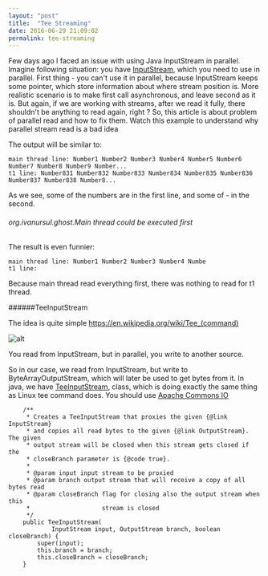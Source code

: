 ```yaml
---
layout: "post"
title:  "Tee Streaming"
date: 2016-06-29 21:09:02
permalink: tee-streaming
---
```



Few days ago I faced an issue with using Java InputStream in parallel.
Imagine following situation: you have [InputStream](https://docs.oracle.com/javase/7/docs/api/java/io/InputStream.html), which you need to use in parallel. First thing - you can't use it in parallel, because InputStream keeps some pointer, which store information about where stream position is. More realistic scenario is to make first call asynchronous, and leave second as it is. But again, if we are working with streams, after we read it fully, there shouldn't be anything to read again, right ? So, this article is about problem of parallel read and how to fix them.
Watch this example to understand why parallel stream read is a bad idea
<script src="https://gist.github.com/ivanursul/f4cd44a4460452a5ee8ebb6fc1eaff98.js"></script>


The output will be similar to:

```
main thread line: Number1 Number2 Number3 Number4 Number5 Number6 Number7 Number8 Number9 Number...
t1 line: Number831 Number832 Number833 Number834 Number835 Number836 Number837 Number838 Number8...
```

As we see, some of the numbers are in the first line, and some of - in the second.

###### org.ivanursul.ghost.Main thread could be executed first

<script src="https://gist.github.com/ivanursul/8b6561a0cd9c0604f80e0b861502389d.js"></script>

The result is even funnier:
```
main thread line: Number1 Number2 Number3 Number4 Numbe
t1 line: 
```

Because main thread read everything first, there was nothing to read for t1 thread.

######TeeInputStream

<script src="https://gist.github.com/ivanursul/71e53b3ed4bae44388d22ac6280b06a5.js"></script>

The idea is quite simple
https://en.wikipedia.org/wiki/Tee_(command)

![alt](https://upload.wikimedia.org/wikipedia/commons/thumb/2/24/Tee.svg/400px-Tee.svg.png)

You read from InputStream, but in parallel, you write to another source.

So in our case, we read from InputStream, but write to ByteArrayOutputStream, which will later be used to get bytes from it. In java, we have [TeeInputStream](https://commons.apache.org/proper/commons-io/javadocs/api-1.4/org/apache/commons/io/input/TeeInputStream.html), class, which is doing exactly the same thing as Linux tee command does. You should use [Apache Commons IO](https://commons.apache.org/proper/commons-io/)

```
    /**
     * Creates a TeeInputStream that proxies the given {@link InputStream}
     * and copies all read bytes to the given {@link OutputStream}. The given
     * output stream will be closed when this stream gets closed if the
     * closeBranch parameter is {@code true}.
     *
     * @param input input stream to be proxied
     * @param branch output stream that will receive a copy of all bytes read
     * @param closeBranch flag for closing also the output stream when this
     *                    stream is closed
     */
    public TeeInputStream(
            InputStream input, OutputStream branch, boolean closeBranch) {
        super(input);
        this.branch = branch;
        this.closeBranch = closeBranch;
    }
```